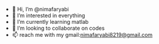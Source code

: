 - 👋 Hi, I’m @nimafaryabi
- 👀 I’m interested in everything
- 🌱 I’m currently learning matlab
- 💞️ I’m looking to collaborate on codes
- 📫 reach me with my gmail:nimafaryabi8219@gmail.com

<!---
nimafaryabi/nimafaryabi is a ✨ special ✨ repository because its `README.md` (this file) appears on your GitHub profile.
You can click the Preview link to take a look at your changes.
--->
